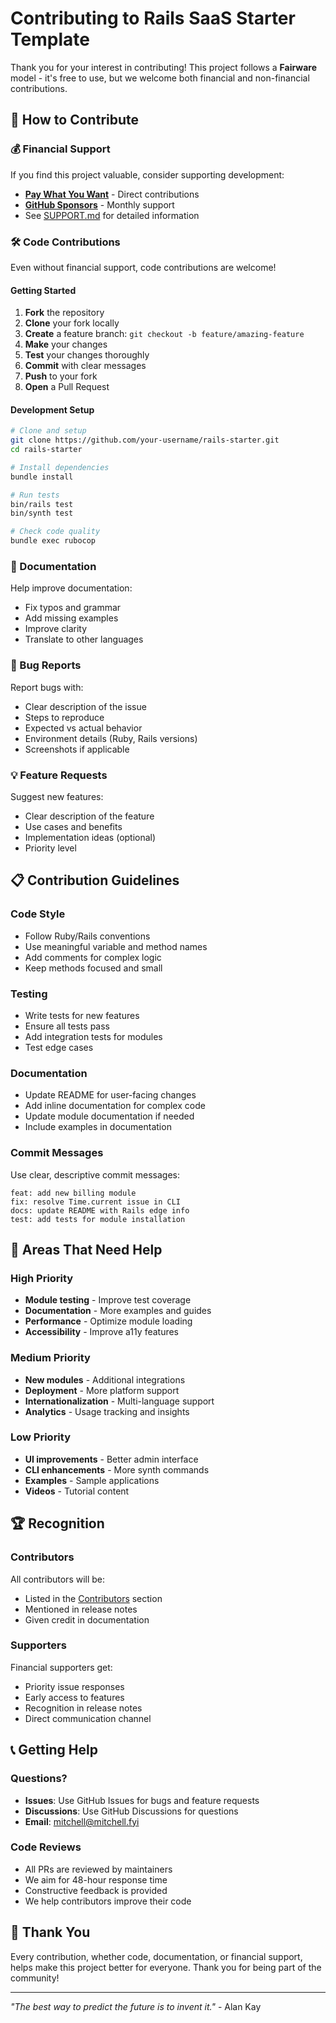 # Contributing to Rails SaaS Starter Template

Thank you for your interest in contributing! This project follows a **Fairware** model - it's free to use, but we welcome both financial and non-financial contributions.

## 🤝 How to Contribute

### 💰 Financial Support
If you find this project valuable, consider supporting development:
- **[Pay What You Want](https://mitchell.fyi)** - Direct contributions
- **[GitHub Sponsors](https://github.com/sponsors/mitchellfyi)** - Monthly support
- See [SUPPORT.md](docs/SUPPORT.md) for detailed information

### 🛠️ Code Contributions
Even without financial support, code contributions are welcome!

#### Getting Started
1. **Fork** the repository
2. **Clone** your fork locally
3. **Create** a feature branch: `git checkout -b feature/amazing-feature`
4. **Make** your changes
5. **Test** your changes thoroughly
6. **Commit** with clear messages
7. **Push** to your fork
8. **Open** a Pull Request

#### Development Setup
```bash
# Clone and setup
git clone https://github.com/your-username/rails-starter.git
cd rails-starter

# Install dependencies
bundle install

# Run tests
bin/rails test
bin/synth test

# Check code quality
bundle exec rubocop
```

### 📝 Documentation
Help improve documentation:
- Fix typos and grammar
- Add missing examples
- Improve clarity
- Translate to other languages

### 🐛 Bug Reports
Report bugs with:
- Clear description of the issue
- Steps to reproduce
- Expected vs actual behavior
- Environment details (Ruby, Rails versions)
- Screenshots if applicable

### 💡 Feature Requests
Suggest new features:
- Clear description of the feature
- Use cases and benefits
- Implementation ideas (optional)
- Priority level

## 📋 Contribution Guidelines

### Code Style
- Follow Ruby/Rails conventions
- Use meaningful variable and method names
- Add comments for complex logic
- Keep methods focused and small

### Testing
- Write tests for new features
- Ensure all tests pass
- Add integration tests for modules
- Test edge cases

### Documentation
- Update README for user-facing changes
- Add inline documentation for complex code
- Update module documentation if needed
- Include examples in documentation

### Commit Messages
Use clear, descriptive commit messages:
```
feat: add new billing module
fix: resolve Time.current issue in CLI
docs: update README with Rails edge info
test: add tests for module installation
```

## 🎯 Areas That Need Help

### High Priority
- **Module testing** - Improve test coverage
- **Documentation** - More examples and guides
- **Performance** - Optimize module loading
- **Accessibility** - Improve a11y features

### Medium Priority
- **New modules** - Additional integrations
- **Deployment** - More platform support
- **Internationalization** - Multi-language support
- **Analytics** - Usage tracking and insights

### Low Priority
- **UI improvements** - Better admin interface
- **CLI enhancements** - More synth commands
- **Examples** - Sample applications
- **Videos** - Tutorial content

## 🏆 Recognition

### Contributors
All contributors will be:
- Listed in the [Contributors](https://github.com/mitchellfyi/rails-starter/graphs/contributors) section
- Mentioned in release notes
- Given credit in documentation

### Supporters
Financial supporters get:
- Priority issue responses
- Early access to features
- Recognition in release notes
- Direct communication channel

## 📞 Getting Help

### Questions?
- **Issues**: Use GitHub Issues for bugs and feature requests
- **Discussions**: Use GitHub Discussions for questions
- **Email**: [mitchell@mitchell.fyi](mailto:mitchell@mitchell.fyi)

### Code Reviews
- All PRs are reviewed by maintainers
- We aim for 48-hour response time
- Constructive feedback is provided
- We help contributors improve their code

## 🙏 Thank You

Every contribution, whether code, documentation, or financial support, helps make this project better for everyone. Thank you for being part of the community!

---

*"The best way to predict the future is to invent it."* - Alan Kay 